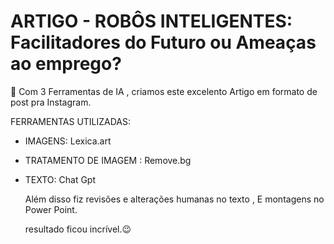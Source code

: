 # ARTIGO - ROBÔS INTELIGENTES: Facilitadores do Futuro ou Ameaças ao emprego?

🤖 Com 3 Ferramentas de IA , criamos este excelento Artigo em formato de post pra Instagram.

  FERRAMENTAS UTILIZADAS:
- IMAGENS: Lexica.art
- TRATAMENTO DE IMAGEM : Remove.bg
- TEXTO: Chat Gpt

  Além disso fiz revisões e alterações humanas no texto , E montagens no Power Point.

  resultado ficou incrível.😉
